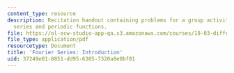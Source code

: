 ```yaml
---
content_type: resource
description: Recitation handout containing problems for a group activity on Fourier
  series and periodic functions.
file: https://ol-ocw-studio-app-qa.s3.amazonaws.com/courses/18-03-differential-equations-spring-2010/37249e018851dd9563057320a8e0bf01_MIT18_03S10_rec_13.pdf
file_type: application/pdf
resourcetype: Document
title: 'Fourier Series: Introduction'
uid: 37249e01-8851-dd95-6305-7320a8e0bf01
---
```

